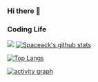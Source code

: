 ### Hi there 👋
### Coding Life

![](https://github-profile-summary-cards.vercel.app/api/cards/profile-details?username=Spaceack&theme=vue)
[![Spaceack's github stats](https://github-readme-stats.vercel.app/api?username=Spaceack&hide_rank=true&theme=vue)](https://github.com/anuraghazra/github-readme-stats)

[![Top Langs](https://github-readme-stats.vercel.app/api/top-langs/?username=Spaceack&hide=html,css&layout=compacte&theme=vue&exclude_repo=spaceack.github.io)](https://github.com/anuraghazra/github-readme-stats)


  
[![activity graph](https://activity-graph.herokuapp.com/graph?username=Spaceack&theme=github-light&hide_border=true)](https://github.com/ashutosh00710/github-readme-activity-graph)
